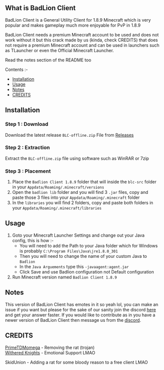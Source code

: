 ## What is BadLion Client
BadLion Client is a General Utility Client for 1.8.9 Minecraft which is very popular and makes gameplay much more enjoyable for PvP in 1.8.9

BadLion Client needs a premium Minecraft account to be used and does not work without it but this crack made by us (kinda, check CREDITS) that does not require a premium Minecraft account and can be used in launchers such as TLauncher or even the Official Minecraft Launcher.

Read the notes section of the README too

Contents :-
 - [Installation](https://github.com/WitheredKnights/badlionCrack#installation)
 - [Usage](https://github.com/WitheredKnights/badlionCrack#usage)
 - [Notes](https://github.com/WitheredKnights/badlionCrack#usage)
 - [CREDITS](https://github.com/WitheredKnights/badlionCrack#credits)


## Installation 
 ### Step 1 : Download
 Download the latest release `BLC-offline.zip` File from [Releases](https://github.com/WitheredKnights/badlionCrack/releases/tag/v.1.1.0)
 ### Step 2 : Extraction
 Extract the `BLC-offline.zip` file using software such as WinRAR or 7zip
 ### Step 3 : Placement
 1. Place the `Badlion Client 1.8.9` folder that will inside the `blc-src` folder in your `Appdata/Roaming/.minecraft/versions`
 2. Open the `badlion lib` folder and you will find 3 `.jar` files, copy and paste those 3 files into your `Appdata/Roaming/.minecraft` folder
 3. In the `libraries` you will find 2 folders, copy and paste both folders in your `Appdata/Roaming/.minecraft/libraries`
 ## Usage
 1. Goto your Minecraft Launcher Settings and change out your Java config, this is how :-
    - You will need to add the Path to your Java folder which for Windows is probably `C:\Program Files\Java\jre1.8.0_301`
    - Then you will need to change the name of your custom Java to `Badlion`
    - In the `Java Arguements` type this `-javaagent:agent.jar`
    - Click Save and use Badlion configuration not Default configuration
 2. Run Minecraft version named `Badlion Client 1.8.9`
 
 ## Notes
 This version of BadLion Client has emotes in it so yeah lol, you can make an issue if you want but please for the sake of our sanity join the discord [here](https://dsc.gg/witheredknights) and get your answer faster. If you would like to contribute as in you have a newer version of BadLion Client then message us from the [discord](https://dsc.gg/witheredknights/).
 
 ## CREDITS
 [PrimeTDMomega](https://github.com/PrimeTDMomega/) - Removing the rat (trojan)
 <BR>
 [Withered Knights](https://dsc.gg/witheredknights) - Emotional Support LMAO
 <br>
 
 SkidUnion - Adding a rat for some bloody reason to a free client LMAO
